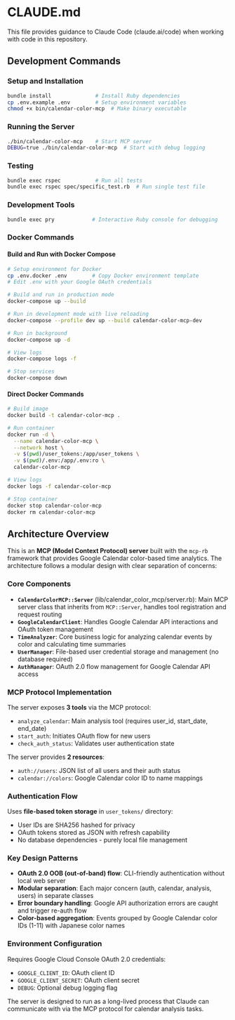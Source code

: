 # CLAUDE.md

This file provides guidance to Claude Code (claude.ai/code) when working with code in this repository.

## Development Commands

### Setup and Installation
```bash
bundle install              # Install Ruby dependencies
cp .env.example .env        # Setup environment variables
chmod +x bin/calendar-color-mcp  # Make binary executable
```

### Running the Server
```bash
./bin/calendar-color-mcp    # Start MCP server
DEBUG=true ./bin/calendar-color-mcp  # Start with debug logging
```

### Testing
```bash
bundle exec rspec           # Run all tests
bundle exec rspec spec/specific_test.rb  # Run single test file
```

### Development Tools
```bash
bundle exec pry            # Interactive Ruby console for debugging
```

### Docker Commands

#### Build and Run with Docker Compose
```bash
# Setup environment for Docker
cp .env.docker .env        # Copy Docker environment template
# Edit .env with your Google OAuth credentials

# Build and run in production mode
docker-compose up --build

# Run in development mode with live reloading
docker-compose --profile dev up --build calendar-color-mcp-dev

# Run in background
docker-compose up -d

# View logs
docker-compose logs -f

# Stop services
docker-compose down
```

#### Direct Docker Commands
```bash
# Build image
docker build -t calendar-color-mcp .

# Run container
docker run -d \
  --name calendar-color-mcp \
  --network host \
  -v $(pwd)/user_tokens:/app/user_tokens \
  -v $(pwd)/.env:/app/.env:ro \
  calendar-color-mcp

# View logs
docker logs -f calendar-color-mcp

# Stop container
docker stop calendar-color-mcp
docker rm calendar-color-mcp
```

## Architecture Overview

This is an **MCP (Model Context Protocol) server** built with the `mcp-rb` framework that provides Google Calendar color-based time analytics. The architecture follows a modular design with clear separation of concerns:

### Core Components

- **`CalendarColorMCP::Server`** (lib/calendar_color_mcp/server.rb): Main MCP server class that inherits from `MCP::Server`, handles tool registration and request routing
- **`GoogleCalendarClient`**: Handles Google Calendar API interactions and OAuth token management
- **`TimeAnalyzer`**: Core business logic for analyzing calendar events by color and calculating time summaries
- **`UserManager`**: File-based user credential storage and management (no database required)
- **`AuthManager`**: OAuth 2.0 flow management for Google Calendar API access

### MCP Protocol Implementation

The server exposes **3 tools** via the MCP protocol:
- `analyze_calendar`: Main analysis tool (requires user_id, start_date, end_date)
- `start_auth`: Initiates OAuth flow for new users  
- `check_auth_status`: Validates user authentication state

The server provides **2 resources**:
- `auth://users`: JSON list of all users and their auth status
- `calendar://colors`: Google Calendar color ID to name mappings

### Authentication Flow

Uses **file-based token storage** in `user_tokens/` directory:
- User IDs are SHA256 hashed for privacy
- OAuth tokens stored as JSON with refresh capability
- No database dependencies - purely local file management

### Key Design Patterns

- **OAuth 2.0 OOB (out-of-band) flow**: CLI-friendly authentication without local web server
- **Modular separation**: Each major concern (auth, calendar, analysis, users) in separate classes
- **Error boundary handling**: Google API authorization errors are caught and trigger re-auth flow
- **Color-based aggregation**: Events grouped by Google Calendar color IDs (1-11) with Japanese color names

### Environment Configuration

Requires Google Cloud Console OAuth 2.0 credentials:
- `GOOGLE_CLIENT_ID`: OAuth client ID
- `GOOGLE_CLIENT_SECRET`: OAuth client secret  
- `DEBUG`: Optional debug logging flag

The server is designed to run as a long-lived process that Claude can communicate with via the MCP protocol for calendar analysis tasks.